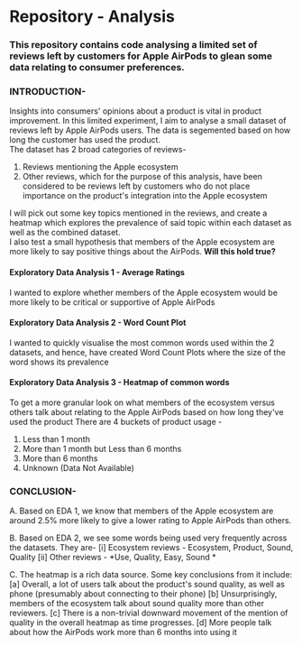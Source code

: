 # Repository - Analysis

### This repository contains code analysing a limited set of reviews left by customers for Apple AirPods to glean some data relating to consumer preferences.

### INTRODUCTION-
Insights into consumers' opinions about a product is vital in product improvement. In this limited experiment, I aim to analyse a small dataset of reviews left by Apple AirPods users. The data is segemented based on how long the customer has used the product. <br> 
The dataset has 2 broad categories of reviews- <br>
1. Reviews mentioning the Apple ecosystem <br>
2. Other reviews, which for the purpose of this analysis, have been considered to be reviews left by customers who do not place importance on the product's integration into the Apple ecosystem <br>


I will pick out some key topics mentioned in the reviews, and create a heatmap which explores the prevalence of said topic within each dataset as well as the combined dataset. <br>
I also test a small hypothesis that members of the Apple ecosystem are more likely to say positive things about the AirPods. **Will this hold true?** <br>

#### Exploratory Data Analysis 1 - Average Ratings

I wanted to explore whether members of the Apple ecosystem would be more likely to be critical or supportive of Apple AirPods

#### Exploratory Data Analysis 2 - Word Count Plot

I wanted to quickly visualise the most common words used within the 2 datasets, and hence, have created Word Count Plots where the size of the word shows its prevalence

#### Exploratory Data Analysis 3 - Heatmap of common words

To get a more granular look on what members of the ecosystem versus others talk about relating to the Apple AirPods based on how long they've used the product
There are 4 buckets of product usage -
1. Less than 1 month
2. More than 1 month but Less than 6 months
3. More than 6 months
4. Unknown (Data Not Available)


### CONCLUSION-

A. Based on EDA 1, we know that members of the Apple ecosystem are around 2.5% more likely to give a lower rating to Apple AirPods than others.

B. Based on EDA 2, we see some words being used very frequently across the datasets. They are- 
[i] Ecosystem reviews - Ecosystem, Product, Sound, Quality 
[ii] Other reviews - *Use, Quality, Easy, Sound *

C. The heatmap is a rich data source. Some key conclusions from it include: 
[a] Overall, a lot of users talk about the product's sound quality, as well as phone (presumably about connecting to their phone) 
[b] Unsurprisingly, members of the ecosystem talk about sound quality more than other reviewers. 
[c] There is a non-trivial downward movement of the mention of quality in the overall heatmap as time progresses. 
[d] More people talk about how the AirPods work more than 6 months into using it
